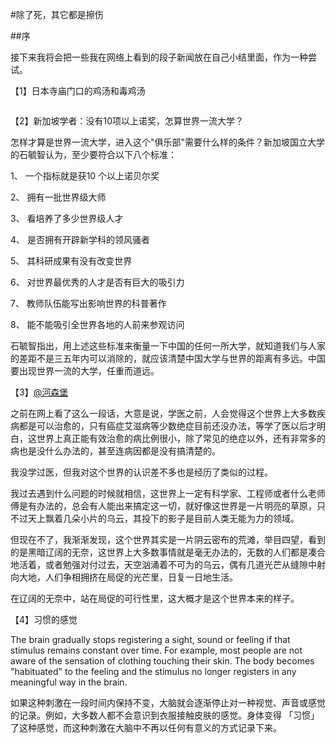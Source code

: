 #除了死，其它都是擦伤

##序

接下来我将会把一些我在网络上看到的段子新闻放在自己小结里面，作为一种尝试。

【1】日本寺庙门口的鸡汤和毒鸡汤

<div>
<img style="max-width:100%;overflow:hidden;" src="http://samsongdi.com/images/Japanese001.jpeg" alt="">
</div>
<div>
<img style="max-width:100%;overflow:hidden;" src="http://samsongdi.com/images/Japanese002.jpeg" alt="">
</div>


【2】新加坡学者：没有10项以上诺奖，怎算世界一流大学？


怎样才算是世界一流大学，进入这个"俱乐部"需要什么样的条件？新加坡国立大学的石毓智认为，至少要符合以下八个标准：

1、 一个指标就是获10 个以上诺贝尔奖

2、 拥有一批世界级大师

3、 看培养了多少世界级人才

4、 是否拥有开辟新学科的领风骚者

5、 其科研成果有没有改变世界

6、 对世界最优秀的人才是否有巨大的吸引力

7、 教师队伍能写出影响世界的科普著作

8、 能不能吸引全世界各地的人前来参观访问

石毓智指出，用上述这些标准来衡量一下中国的任何一所大学，就知道我们与人家的差距不是三五年内可以消除的，就应该清楚中国大学与世界的距离有多远。中国要出现世界一流的大学，任重而道远。

【3】[@河森堡](https://weibo.com/u/5992829552?refer_flag=0000015010_&from=feed&loc=nickname)

之前在网上看了这么一段话，大意是说，学医之前，人会觉得这个世界上大多数疾病都是可以治愈的，只有癌症艾滋病等少数绝症目前还没办法，等学了医以后才明白，这世界上真正能有效治愈的病比例很小，除了常见的绝症以外，还有非常多的病也是没什么办法的，甚至连病因都是没有搞清楚的。

我没学过医，但我对这个世界的认识差不多也是经历了类似的过程。

我过去遇到什么问题的时候就相信，这世界上一定有科学家、工程师或者什么老师傅是有办法的，总会有人能出来搞定这一切，就好像这世界是一片明亮的草原，只不过天上飘着几朵小片的乌云，其投下的影子是目前人类无能为力的领域。

但现在不了，我渐渐发现，这个世界其实是一片阴云密布的荒滩，举目四望，看到的是黑暗辽阔的无奈，这世界上大多数事情就是毫无办法的，无数的人们都是凑合地活着，或者勉强对付过去，天空汹涌着不可为的乌云，偶有几道光芒从缝隙中射向大地，人们争相拥挤在局促的光芒里，日复一日地生活。

在辽阔的无奈中，站在局促的可行性里，这大概才是这个世界本来的样子。

【4】习惯的感觉

The brain gradually stops registering a sight, sound or feeling if that stimulus remains constant over time. For example, most people are not aware of the sensation of clothing touching their skin. The body becomes "habituated" to the feeling and the stimulus no longer registers in any meaningful way in the brain.

如果这种刺激在一段时间内保持不变，大脑就会逐渐停止对一种视觉、声音或感觉的记录。例如，大多数人都不会意识到衣服接触皮肤的感觉。身体变得 「习惯」了这种感觉，而这种刺激在大脑中不再以任何有意义的方式记录下来。
